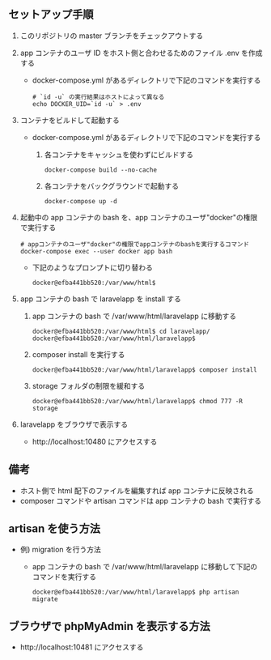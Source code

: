 ## セットアップ手順

1. このリポジトリの master ブランチをチェックアウトする

1. app コンテナのユーザ ID をホスト側と合わせるためのファイル .env を作成する

   - docker-compose.yml があるディレクトリで下記のコマンドを実行する

     ```
     # `id -u` の実行結果はホストによって異なる
     echo DOCKER_UID=`id -u` > .env
     ```

1. コンテナをビルドして起動する

   - docker-compose.yml があるディレクトリで下記のコマンドを実行する

     1. 各コンテナをキャッシュを使わずにビルドする

        ```
        docker-compose build --no-cache
        ```

     1. 各コンテナをバックグラウンドで起動する
        ```
        docker-compose up -d
        ```

1. 起動中の app コンテナの bash を、app コンテナのユーザ"docker"の権限で実行する

   ```
   # appコンテナのユーザ"docker"の権限でappコンテナのbashを実行するコマンド
   docker-compose exec --user docker app bash
   ```

   - 下記のようなプロンプトに切り替わる

     ```
     docker@efba441bb520:/var/www/html$
     ```

1. app コンテナの bash で laravelapp を install する

   1. app コンテナの bash で /var/www/html/laravelapp に移動する

      ```
      docker@efba441bb520:/var/www/html$ cd laravelapp/
      docker@efba441bb520:/var/www/html/laravelapp$
      ```

   1. composer install を実行する

      ```
      docker@efba441bb520:/var/www/html/laravelapp$ composer install
      ```

   1. storage フォルダの制限を緩和する

      ```
      docker@efba441bb520:/var/www/html/laravelapp$ chmod 777 -R storage
      ```

1. laravelapp をブラウザで表示する

   - http://localhost:10480 にアクセスする

## 備考

- ホスト側で html 配下のファイルを編集すれば app コンテナに反映される
- composer コマンドや artisan コマンドは app コンテナの bash で実行する

## artisan を使う方法

- 例) migration を行う方法

  - app コンテナの bash で /var/www/html/laravelapp に移動して下記のコマンドを実行する

    ```
    docker@efba441bb520:/var/www/html/laravelapp$ php artisan migrate
    ```

## ブラウザで phpMyAdmin を表示する方法

- http://localhost:10481 にアクセスする
